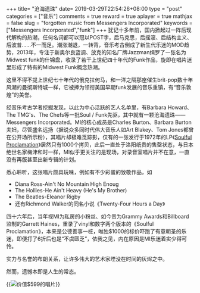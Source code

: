 +++
title= "沧海遗珠"
date= 2019-03-29T22:54:26+08:00
type = "post"
categories = ["音乐"]
comments = true
reward = true
aplayer = true
mathjax = false
slug = "forgotten music from Messengers Incorporated"
keywords = ["Messengers Incorporated","funk"]
+++
犹记十多年前，国内掀起过一阵后现代解构的热潮，任何名词都可以冠以POST字，后马克思，后摇滚、后结构主义、后波普……不一而足。潮涨潮退，一转背，音乐考古倒成了新生代乐迷的MOD趋势，2013年，专注于新奥尔良蓝调、放克的知名厂牌Jazzman缉罗了一张名为Midwest funk的什锦盘，收录了若干上世纪四十年代的Funk作品，旋即在唱片迷里形成了特有的Midwest Funk概念热潮。

这里不得不提上世纪七十年代的俄克拉何马，和一洋之隔那座催生brit-pop数十年风潮的曼彻斯特城一样，它被捧为领衔美国早期funk发展的音乐重镇，有“音乐敦煌”的美誉。
<!--more-->
经音乐考古学者挖掘发现，以此为中心活跃的艺人名单里，有Barbara Howard、The TMG's、The Chefs等一批Soul / Funk先驱，其中就有一颗沧海遗珠——Messengers Incorporated。MI的核心成员是Charles Burton、Barbara Burton夫妇，尽管盛名远扬（据说众多同时代伟大音乐人如Art Blakey、Tom Jones都曾在公开场所示粉），其唱片却极难觅踪影，仅有的一张发行于1972年的LP《[Soulful Proclamation][l1]》居然只有1000个拷贝，此后一直处于洛阳纸贵的售罄状态，与日本绝世名家梅津和时一样，MI似乎更关注的是现场，对录音室唱片并不在意，一直没有再版甚至出新专辑的计划。

<div
class="aplayer"
data-id="1300308915"
data-server="netease"
data-type="song"
data-mutex="true"
data-mini="false"
data-loop="none">
</div>

悉心聆听，这张唱片颇具玩味，例如有不少彩蛋的致敬作品，如

- Diana Ross-Ain't No Mountain High Enoug
- The Hollies-He Ain't Heavy (He's My Brother)
- The Beatles-Eleanor Rigby
- 还有Richmond Walker的同名小说《Twenty-Four Hours a Day》

四十六年后，当年视MI为私房的小粉丝、如今贵为Grammy Awards和Billboard监制的Garrett Haines，重录了vinyl和数字两个版本的《Soulful Proclamation》，本来是公德善事一桩，唯独$1000的标价吓跑了有意朝圣的乐迷，即便打了6折后也是“不虞匮乏”，依我之见，内在原因是MI乐迷着实少得可怜。

实力与名誉的布朗关系，让许多伟大的艺术家堙没在时间的灰烬之中。

然而，遗憾本即是人生的常态。

{{<img src="https://ian2.oss-cn-hangzhou.aliyuncs.com/clt6/2019-03-29%20at%2022.19.jpg" alt="价值$599的唱片">}}

[l1]: https://music.douban.com/subject/2042514/
